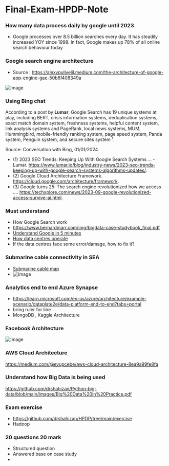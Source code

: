 # Final-Exam-HPDP-Note
### How many data process daily  by google until 2023
- Google processes over 8.5 billion searches every day. It has steadily increased YOY since 1998. In fact, Google makes up 78% of all online search behaviour today
### Google search engine architecture
- Source : https://alexypulivelil.medium.com/the-architecture-of-google-app-engine-gae-50b6f408349a
  
![image](https://github.com/Nurunnajwa12/Final-Exam-HPDP-Note/assets/89633522/4c09900f-df03-4d74-837c-f62e6fbd1e85)
### Using Bing chat
According to a post by **Lumar**, Google Search has 19 unique systems at play, including BERT, crisis information systems, deduplication systems, exact match domain system, freshness systems, helpful content system, link analysis systems and PageRank, local news systems, MUM, Hummingbird, mobile-friendly ranking system, page speed system, Panda system, Penguin system, and secure sites system ¹. 

Source: Conversation with Bing, 01/01/2024
- (1) 2023 SEO Trends: Keeping Up With Google Search Systems ... - Lumar. https://www.lumar.io/blog/industry-news/2023-seo-trends-keeping-up-with-google-search-systems-algorithms-updates/.
- (2) Google Cloud Architecture Framework. https://cloud.google.com/architecture/framework.
- (3) Google turns 25: The search engine revolutionized how we access .... https://techxplore.com/news/2023-09-google-revolutionized-access-survive-ai.html.

### Must understand
- How Google Search work
- https://www.bernardmarr.com/img/bigdata-case-studybook_final.pdf
- [Understand Google in 5 minutes](https://www.youtube.com/watch?v=0eKVizvYSUQ)
- [How data centres operate](https://youtu.be/XZmGGAbHqa0?feature=shared)
- If the data centres face some error/damage, how to fix it?

### Submarine cable connectivity in SEA
- [Submarine cable map](https://www.submarinecablemap.com)
- ![image](https://github.com/Nurunnajwa12/Final-Exam-HPDP-Note/assets/89633522/6b4b4ab4-1194-4007-9e8f-4f01504c48fa)

### Analytics end to end Azure Synapse
- https://learn.microsoft.com/en-us/azure/architecture/example-scenario/dataplate2e/data-platform-end-to-end?tabs=portal
- bring ruler for line
- MongoDB , Kaggle Architecture

### Facebook Architecture
![image](https://github.com/Nurunnajwa12/Final-Exam-HPDP-Note/assets/89633522/11b137cc-cf7e-4d82-bd79-14d0ced3ff54)

### AWS Cloud Architecture
https://medium.com/@eyupcebe/aws-cloud-architecture-8ea9a99fe8fa 

### Understand how Big Data is being used
https://github.com/drshahizan/Python-big-data/blob/main/images/Big%20Data%20in%20Practice.pdf 

### Exam exercise
- https://github.com/drshahizan/HPDP/tree/main/exercise
- Hadoop 

### 20 questions 20 mark
- Structured question
- Answered base on case study
- 



